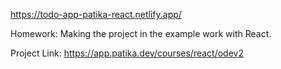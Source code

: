 https://todo-app-patika-react.netlify.app/

Homework: Making the project in the example work with React.

Project Link: https://app.patika.dev/courses/react/odev2
